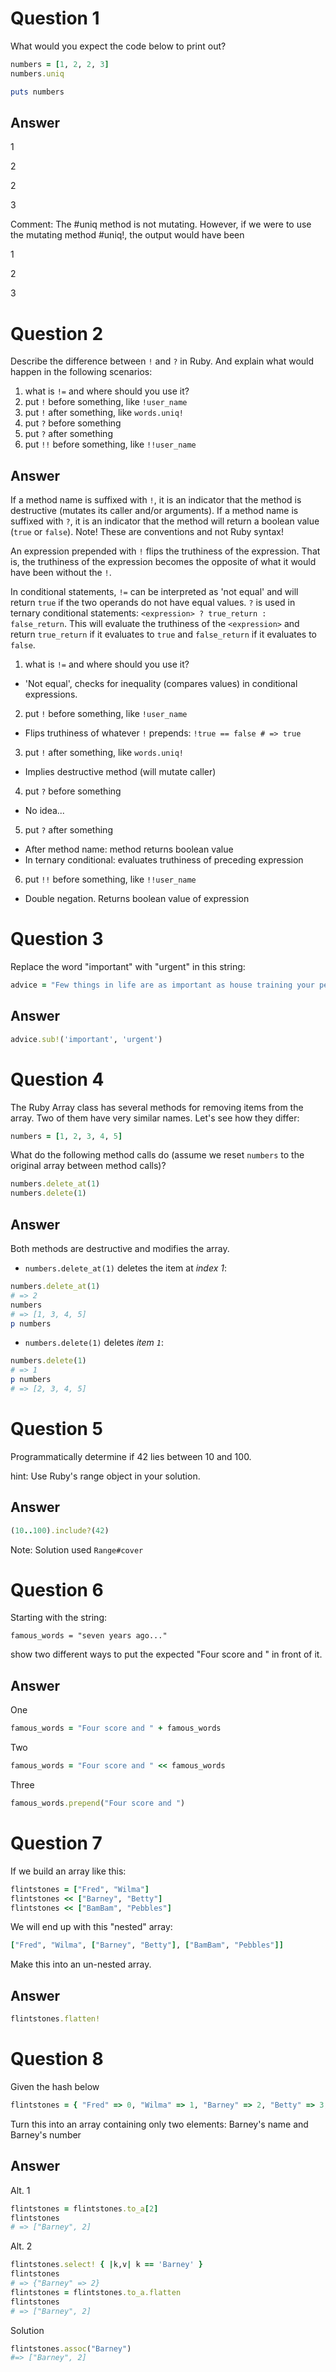 # Question 1
What would you expect the code below to print out?

```ruby
numbers = [1, 2, 2, 3]
numbers.uniq

puts numbers
```

## Answer
1

2

2

3

Comment: The #uniq method is not mutating. However, if we were to use the
mutating method #uniq!, the output would have been

1

2

3


# Question 2

Describe the difference between `!` and `?` in Ruby. And explain what would
happen in the following scenarios:

  1. what is `!=` and where should you use it?
  2. put `!` before something, like `!user_name`
  3. put `!` after something, like `words.uniq!`
  4. put `?` before something
  5. put `?` after something
  6. put `!!` before something, like `!!user_name`

## Answer
If a method name is suffixed with `!`, it is an indicator that the method is
destructive (mutates its caller and/or arguments). If a method name is suffixed
with `?`, it is an indicator that the method will return a boolean value
(`true` or `false`). Note! These are conventions and not Ruby syntax!

An expression prepended with `!` flips the truthiness of the expression.
That is, the truthiness of the expression becomes the opposite of what it would
have been without the `!`.

In conditional statements, `!=` can be interpreted as 'not equal' and will return
`true` if the two operands do not have equal values. `?` is used in ternary
conditional statements: `<expression> ? true_return : false_return`. This will evaluate the
truthiness of the `<expression>` and return `true_return` if it evaluates to
`true` and `false_return` if it evaluates to `false`.

1. what is `!=` and where should you use it?
  - 'Not equal', checks for inequality (compares values) in conditional expressions.
2. put `!` before something, like `!user_name`
  - Flips truthiness of whatever `!` prepends: `!true == false # => true`
3. put `!` after something, like `words.uniq!`
  - Implies destructive method (will mutate caller)
4. put `?` before something
  - No idea...
5. put `?` after something
  - After method name: method returns boolean value
  - In ternary conditional: evaluates truthiness of preceding expression
6. put `!!` before something, like `!!user_name`
  - Double negation. Returns boolean value of expression

# Question 3

Replace the word "important" with "urgent" in this string:

```ruby
advice = "Few things in life are as important as house training your pet dinosaur."
```

## Answer
```ruby
advice.sub!('important', 'urgent')
```

# Question 4

The Ruby Array class has several methods for removing items from the array.
Two of them have very similar names. Let's see how they differ:

```ruby
numbers = [1, 2, 3, 4, 5]
```

What do the following method calls do (assume we reset `numbers` to the original
array between method calls)?

```ruby
numbers.delete_at(1)
numbers.delete(1)
```

## Answer
Both methods are destructive and modifies the array.
- `numbers.delete_at(1)` deletes the item at *index 1*:
```ruby
numbers.delete_at(1)
# => 2
numbers
# => [1, 3, 4, 5]
p numbers
```
- `numbers.delete(1)` deletes *item `1`*:
```ruby
numbers.delete(1)
# => 1
p numbers
# => [2, 3, 4, 5]
```

# Question 5

Programmatically determine if 42 lies between 10 and 100.

hint: Use Ruby's range object in your solution.

## Answer
```ruby
(10..100).include?(42)
```

Note: Solution used `Range#cover`

# Question 6

Starting with the string:

`famous_words = "seven years ago..."`

show two different ways to put the expected "Four score and " in front of it.

## Answer

One
```ruby
famous_words = "Four score and " + famous_words
```

Two
```ruby
famous_words = "Four score and " << famous_words
```

Three
```ruby
famous_words.prepend("Four score and ")
```

# Question 7

If we build an array like this:

```ruby
flintstones = ["Fred", "Wilma"]
flintstones << ["Barney", "Betty"]
flintstones << ["BamBam", "Pebbles"]
```

We will end up with this "nested" array:

```ruby
["Fred", "Wilma", ["Barney", "Betty"], ["BamBam", "Pebbles"]]
```

Make this into an un-nested array.

## Answer
```ruby
flintstones.flatten!
```

# Question 8

Given the hash below

```ruby
flintstones = { "Fred" => 0, "Wilma" => 1, "Barney" => 2, "Betty" => 3, "BamBam" => 4, "Pebbles" => 5 }
```

Turn this into an array containing only two elements: Barney's name and Barney's number

## Answer

Alt. 1
```ruby
flintstones = flintstones.to_a[2]
flintstones
# => ["Barney", 2]
```

Alt. 2
```ruby
flintstones.select! { |k,v| k == 'Barney' }
flintstones
# => {"Barney" => 2}
flintstones = flintstones.to_a.flatten
flintstones
# => ["Barney", 2]
```

Solution
```ruby
flintstones.assoc("Barney")
#=> ["Barney", 2]
```
